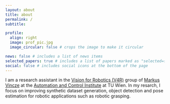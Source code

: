 ```yaml
---
layout: about
title: about
permalink: /
subtitle:

profile:
  align: right
  image: prof_pic.jpg
  image_circular: false # crops the image to make it circular

news: false # includes a list of news items
selected_papers: true # includes a list of papers marked as "selected={true}"
social: false # includes social icons at the bottom of the page
---
```


I am a research assistant in the [Vision for Robotics (V4R)](https://www.acin.tuwien.ac.at/vision-for-robotics/) group of [Markus Vincze](https://scholar.google.com/citations?user=8hxcuPoAAAAJ&hl=de) at the [Automation and Control Institute](https://www.acin.tuwien.ac.at/) at TU Wien.
In my resarch, I focus on improving synthetic dataset generation, object detection and pose estimation for robotic applications such as robotic grasping.
